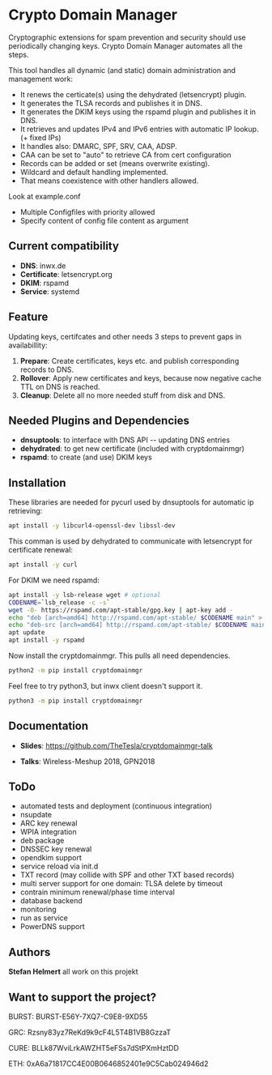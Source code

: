 # Crypto Domain Manager

Cryptographic extensions for spam prevention and security should use periodically changing keys. Crypto Domain Manager automates all the steps.

This tool handles all dynamic (and static) domain administration and management work:

* It renews the certicate(s) using the dehydrated (letsencrypt) plugin.
* It generates the TLSA records and publishes it in DNS.
* It generates the DKIM keys using the rspamd plugin and publishes it in DNS.
* It retrieves and updates IPv4 and IPv6 entries with automatic IP lookup. (+ fixed IPs)
* It handles also: DMARC, SPF, SRV, CAA, ADSP.
* CAA can be set to "auto" to retrieve CA from cert configuration
* Records can be added or set (means overwrite existing).
* Wildcard and default handling implemented.
* That means coexistence with other handlers allowed.

Look at example.conf

* Multiple Configfiles with priority allowed
* Specify content of config file content as argument

## Current compatibility

* **DNS**: inwx.de
* **Certificate**: letsencrypt.org
* **DKIM**: rspamd
* **Service**: systemd

## Feature

Updating keys, certifcates and other needs 3 steps to prevent gaps in availabillity:

1. **Prepare**: Create certificates, keys etc. and publish corresponding records to DNS.
2. **Rollover**: Apply new certificates and keys, because now negative cache TTL on DNS is reached.
3. **Cleanup**: Delete all no more needed stuff from disk and DNS.

## Needed Plugins and Dependencies

* **dnsuptools**: to interface with DNS API -- updating DNS entries
* **dehydrated**: to get new certificate (included with cryptdomainmgr)
* **rspamd**: to create (and use) DKIM keys



## Installation

These libraries are needed for pycurl used by dnsuptools for automatic ip retrieving:
```bash
apt install -y libcurl4-openssl-dev libssl-dev
```
This comman is used by dehydrated to communicate with letsencrypt for certificate renewal:
```bash
apt install -y curl
```
For DKIM we need rspamd:
```bash
apt install -y lsb-release wget # optional
CODENAME=`lsb_release -c -s`
wget -O- https://rspamd.com/apt-stable/gpg.key | apt-key add -
echo "deb [arch=amd64] http://rspamd.com/apt-stable/ $CODENAME main" > /etc/apt/sources.list.d/rspamd.list
echo "deb-src [arch=amd64] http://rspamd.com/apt-stable/ $CODENAME main" >> /etc/apt/sources.list.d/rspamd.list
apt update
apt install -y rspamd
```
Now install the cryptdomainmgr. This pulls all need dependencies.
```bash
python2 -m pip install cryptdomainmgr
```
Feel free to try python3, but inwx client doesn't support it.
```bash
python3 -m pip install cryptdomainmgr
```

## Documentation

* **Slides**: https://github.com/TheTesla/cryptdomainmgr-talk

* **Talks**: Wireless-Meshup 2018, GPN2018

## ToDo

* automated tests and deployment (continuous integration)
* nsupdate
* ARC key renewal
* WPIA integration
* deb package
* DNSSEC key renewal
* opendkim support
* service reload via init.d
* TXT record (may collide with SPF and other TXT based records)
* multi server support for one domain: TLSA delete by timeout
* contrain minimum renewal/phase time interval
* database backend
* monitoring
* run as service
* PowerDNS support

## Authors

**Stefan Helmert** all work on this projekt

## Want to support the project?

BURST: BURST-E56Y-7XQ7-C9E8-9XD55

GRC: Rzsny83yz7ReKd9k9cF4L5T4B1VB8GzzaT

CURE: BLLk87WviLrkAWZHT5eFSs7dStPXmHztDD

ETH: 0xA6a71817CC4E00B0646852401e9C5Cab024946d2

